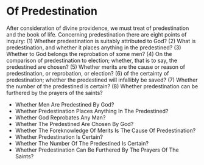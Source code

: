 # Of Predestination

After consideration of divine providence, we must treat of predestination and the book of life. Concerning predestination there are eight points of inquiry:
(1) Whether predestination is suitably attributed to God?
(2) What is predestination, and whether it places anything in the predestined?
(3) Whether to God belongs the reprobation of some men?
(4) On the comparison of predestination to election; whether, that is to say, the predestined are chosen?
(5) Whether merits are the cause or reason of predestination, or reprobation, or election?
(6) of the certainty of predestination; whether the predestined will infallibly be saved?
(7) Whether the number of the predestined is certain?
(8) Whether predestination can be furthered by the prayers of the saints?

* Whether Men Are Predestined By God?
* Whether Predestination Places Anything In The Predestined?
* Whether God Reprobates Any Man?
* Whether The Predestined Are Chosen By God?
* Whether The Foreknowledge Of Merits Is The Cause Of Predestination?
* Whether Predestination Is Certain?
* Whether The Number Of The Predestined Is Certain?
* Whether Predestination Can Be Furthered By The Prayers Of The Saints?